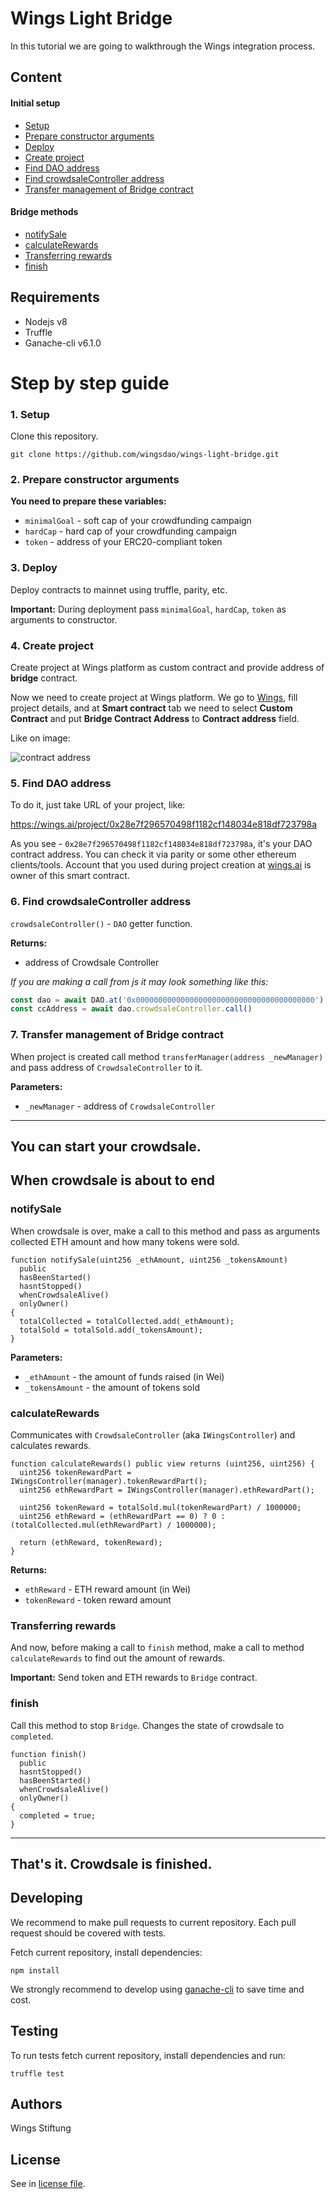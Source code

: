 # Wings Light Bridge

In this tutorial we are going to walkthrough the Wings integration process.

## Content
#### Initial setup
  - [Setup](https://github.com/WingsDao/wings-light-bridge#1-setup)
  - [Prepare constructor arguments](https://github.com/WingsDao/wings-light-bridge#2-prepare-constructor-arguments)
  - [Deploy](https://github.com/WingsDao/wings-light-bridge#3-deploy)
  - [Create project](https://github.com/WingsDao/wings-light-bridge#4-create-project)
  - [Find DAO address](https://github.com/WingsDao/wings-light-bridge#5-find-dao-address)
  - [Find crowdsaleController address](https://github.com/WingsDao/wings-light-bridge#6-find-crowdsalecontroller-address)
  - [Transfer management of Bridge contract](https://github.com/WingsDao/wings-light-bridge#7-transfer-management-of-bridge-contract)
#### Bridge methods
  - [notifySale](https://github.com/WingsDao/wings-light-bridge#notifysale)
  - [calculateRewards](https://github.com/WingsDao/wings-light-bridge#calculaterewards)
  - [Transferring rewards](https://github.com/WingsDao/wings-light-bridge#transferring-rewards)
  - [finish](https://github.com/WingsDao/wings-light-bridge#finish)

## Requirements

- Nodejs v8
- Truffle
- Ganache-cli v6.1.0

# Step by step guide

### 1. Setup ###

Clone this repository.

```
git clone https://github.com/wingsdao/wings-light-bridge.git
```

### 2. Prepare constructor arguments ###

**You need to prepare these variables:**
  - `minimalGoal` - soft cap of your crowdfunding campaign
  - `hardCap` - hard cap of your crowdfunding campaign
  - `token` - address of your ERC20-compliant token

### 3. Deploy ###

Deploy contracts to mainnet using truffle, parity, etc.

**Important:** During deployment pass `minimalGoal`, `hardCap`, `token` as arguments to constructor.

### 4. Create project ###

Create project at Wings platform as custom contract and provide address of **bridge** contract.

Now we need to create project at Wings platform. We go to [Wings](https://wings.ai), fill project details, and at **Smart contract** tab we need to select __Custom Contract__ and put **Bridge Contract Address** to __Contract address__ field.

Like on image:

![contract address](https://i.imgur.com/myATGnp.png)

### 5. Find DAO address

To do it, just take URL of your project, like:

https://wings.ai/project/0x28e7f296570498f1182cf148034e818df723798a

As you see - `0x28e7f296570498f1182cf148034e818df723798a`, it's your DAO contract address. You can check it via parity or some other ethereum clients/tools. Account that you used during project creation at [wings.ai](https://wings.ai) is owner of this smart contract.

### 6. Find crowdsaleController address ###

`crowdsaleController()` - `DAO` getter function.

**Returns:**
  - address of Crowdsale Controller

*If you are making a call from js it may look something like this:*
```js
const dao = await DAO.at('0x0000000000000000000000000000000000000000') // change with your DAO address
const ccAddress = await dao.crowdsaleController.call()
```

### 7. Transfer management of Bridge contract ###

When project is created call method `transferManager(address _newManager)` and pass address of `CrowdsaleController` to it.

**Parameters:**
  - `_newManager` - address of `CrowdsaleController`

---
You can start your crowdsale.
---

## When crowdsale is about to end

### notifySale ###

When crowdsale is over, make a call to this method and pass as arguments collected ETH amount and how many tokens were sold.

```sc
function notifySale(uint256 _ethAmount, uint256 _tokensAmount)
  public
  hasBeenStarted()
  hasntStopped()
  whenCrowdsaleAlive()
  onlyOwner()
{
  totalCollected = totalCollected.add(_ethAmount);
  totalSold = totalSold.add(_tokensAmount);
}
```

**Parameters:**
  - `_ethAmount` - the amount of funds raised (in Wei)
  - `_tokensAmount` - the amount of tokens sold

### calculateRewards ###

Communicates with `CrowdsaleController` (aka `IWingsController`) and calculates rewards.

```sc
function calculateRewards() public view returns (uint256, uint256) {
  uint256 tokenRewardPart = IWingsController(manager).tokenRewardPart();
  uint256 ethRewardPart = IWingsController(manager).ethRewardPart();

  uint256 tokenReward = totalSold.mul(tokenRewardPart) / 1000000;
  uint256 ethReward = (ethRewardPart == 0) ? 0 : (totalCollected.mul(ethRewardPart) / 1000000);

  return (ethReward, tokenReward);
}
```

**Returns:**
  - `ethReward` - ETH reward amount (in Wei)
  - `tokenReward` - token reward amount

### Transferring rewards ###

And now, before making a call to `finish` method, make a call to method `calculateRewards` to find out the amount of rewards.

**Important:** Send token and ETH rewards to `Bridge` contract.

### finish ###

Call this method to stop `Bridge`. Changes the state of crowdsale to `completed`.

```sc
function finish()
  public
  hasntStopped()
  hasBeenStarted()
  whenCrowdsaleAlive()
  onlyOwner()
{
  completed = true;
}
```

---
That's it. Crowdsale is finished.
---

## Developing

We recommend to make pull requests to current repository. Each pull request should be covered with tests.

Fetch current repository, install dependencies:

    npm install

We strongly recommend to develop using [ganache-cli](https://github.com/trufflesuite/ganache-cli) to save time and cost.

## Testing

To run tests fetch current repository, install dependencies and run:

    truffle test

## Authors

Wings Stiftung

## License

See in [license file](https://github.com/WingsDao/wings-light-integration/blob/master/LICENSE).
